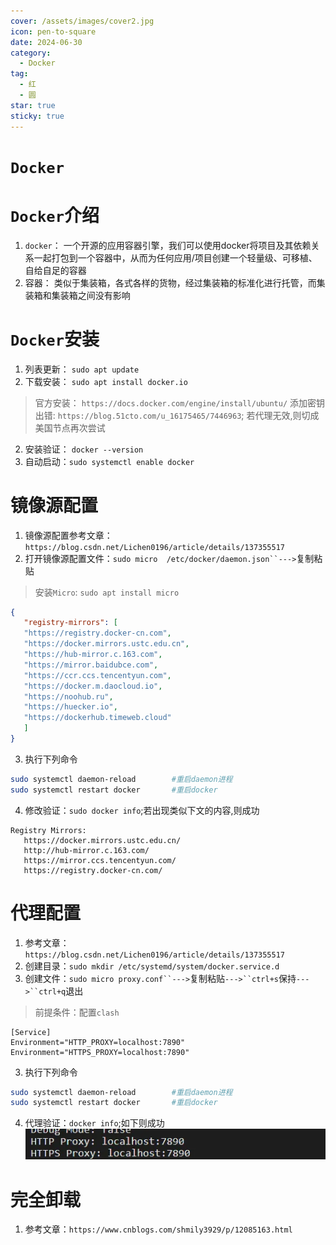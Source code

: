 ```yaml
---
cover: /assets/images/cover2.jpg
icon: pen-to-square
date: 2024-06-30
category:
  - Docker
tag:
  - 红
  - 圆
star: true
sticky: true
---
```

# `Docker`
# `Docker`介绍
1. `docker`： 一个开源的应用容器引擎，我们可以使用docker将项目及其依赖关系一起打包到一个容器中，从而为任何应用/项目创建一个轻量级、可移植、自给自足的容器
2. 容器： 类似于集装箱，各式各样的货物，经过集装箱的标准化进行托管，而集装箱和集装箱之间没有影响
# `Docker`安装
1. 列表更新： `sudo apt update` 
2. 下载安装： `sudo apt install docker.io`
> 官方安装： `https://docs.docker.com/engine/install/ubuntu/`
> 添加密钥出错: `https://blog.51cto.com/u_16175465/7446963`; 若代理无效,则切成美国节点再次尝试
2. 安装验证： `docker --version`
3. 自动启动：`sudo systemctl enable docker`
# 镜像源配置
1. 镜像源配置参考文章：`https://blog.csdn.net/Lichen0196/article/details/137355517`
2. 打开镜像源配置文件：`sudo micro  /etc/docker/daemon.json``--->`复制粘贴
> 安装`Micro`: `sudo apt install micro`
```json
{
   "registry-mirrors": [
   "https://registry.docker-cn.com",
   "https://docker.mirrors.ustc.edu.cn",
   "https://hub-mirror.c.163.com",
   "https://mirror.baidubce.com",
   "https://ccr.ccs.tencentyun.com",
   "https://docker.m.daocloud.io",
   "https://noohub.ru",
   "https://huecker.io",
   "https://dockerhub.timeweb.cloud"
   ]
}
```
3. 执行下列命令
```bash
sudo systemctl daemon-reload		#重启daemon进程
sudo systemctl restart docker		#重启docker
```
4. 修改验证：`sudo docker info`;若出现类似下文的内容,则成功
```text
Registry Mirrors:
   https://docker.mirrors.ustc.edu.cn/
   http://hub-mirror.c.163.com/
   https://mirror.ccs.tencentyun.com/
   https://registry.docker-cn.com/
```
# 代理配置
1. 参考文章：`https://blog.csdn.net/Lichen0196/article/details/137355517`
2. 创建目录：`sudo mkdir /etc/systemd/system/docker.service.d`
3. 创建文件：`sudo micro proxy.conf``--->`复制粘贴`--->``ctrl+s`保持`--->``ctrl+q`退出
>  前提条件：配置`clash`
```text
[Service]
Environment="HTTP_PROXY=localhost:7890"
Environment="HTTPS_PROXY=localhost:7890"
```
3. 执行下列命令
```bash
sudo systemctl daemon-reload		#重启daemon进程
sudo systemctl restart docker		#重启docker
```
4. 代理验证：`docker info`;如下则成功
![img.png](/assets/images/LinuxService/img.png)
# 完全卸载
1. 参考文章：`https://www.cnblogs.com/shmily3929/p/12085163.html`


